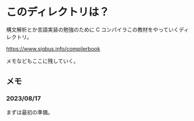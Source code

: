 # このディレクトリは？

構文解析とか言語実装の勉強のために C コンパイラこの教材をやっていくディレクトリ。

https://www.sigbus.info/compilerbook

メモなどもここに残していく。

## メモ

### 2023/08/17

まずは最初の準備。

